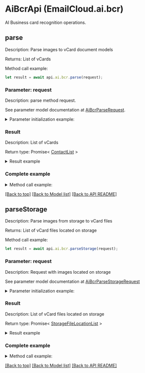 # AiBcrApi (EmailCloud.ai.bcr)

AI Business card recognition operations.

<a name="parse"></a>
## **parse**

Description: Parse images to vCard document models             

Returns: List of vCards

Method call example:
```typescript
let result = await api.ai.bcr.parse(request);
```

### Parameter: request

Description: parse method request.

See parameter model documentation at [AiBcrParseRequest](AiBcrParseRequest.md).

<details>
    <summary>Parameter initialization example:</summary>
    
```typescript
let request = Models.AiBcrParseRequest()
    .file(fs.readFileSync('/path/to/image.png'))
    .countries('us')
    .languages('en')
    .isSingle(true)
    .build();
```

</details>

### Result

Description: List of vCards

Return type: Promise< [ContactList](ContactList.md) >

<details>
    <summary>Result example</summary>

```typescript
let result = Models.contactList()
    .value([
        Models.contactDto()
            .attachments([
                Models.attachment()
                    .name('attachment.txt')
                    .base64Data('U29tZSBmaWxlIGNvbnRlbnQ=')
                    .build()])
            .displayName('Alex Thomas')
            .emailAddresses([
                Models.emailAddress()
                    .category(Models.enumWithCustomOfEmailAddressCategory()
                        .value('Custom')
                        .description('Partners')
                        .build())
                    .displayName('Alex Thomas Partners')
                    .preferred(true)
                    .address('email@aspose.com')
                    .build()])
            .gender('Male')
            .givenName('Alex')
            .phoneNumbers([
                Models.phoneNumber()
                    .category(Models.enumWithCustomOfPhoneNumberCategory()
                        .value('Office')
                        .build())
                    .number('+49 211 4247 21')
                    .preferred(true)
                    .build()])
            .profession('GENERAL DIRECTOR')
            .surname('Thomas')
            .urls([
                Models.url()
                    .category(Models.enumWithCustomOfUrlCategory()
                        .value('Work')
                        .build())
                    .preferred(true)
                    .href('www.aspose.com')
                    .build()])
            .build()])
    .build();
```

</details>


### Complete example

<details>
    <summary>Method call example:</summary>

```typescript
const api = new EmailCloud(app_key, app_sid);

// Prepare parameters:
let request = Models.AiBcrParseRequest()
    .file(fs.readFileSync('/path/to/image.png'))
    .countries('us')
    .languages('en')
    .isSingle(true)
    .build();

// Call method:
let result = await api.ai.bcr.parse(request);

// Result example:
result = Models.contactList()
    .value([
        Models.contactDto()
            .attachments([
                Models.attachment()
                    .name('attachment.txt')
                    .base64Data('U29tZSBmaWxlIGNvbnRlbnQ=')
                    .build()])
            .displayName('Alex Thomas')
            .emailAddresses([
                Models.emailAddress()
                    .category(Models.enumWithCustomOfEmailAddressCategory()
                        .value('Custom')
                        .description('Partners')
                        .build())
                    .displayName('Alex Thomas Partners')
                    .preferred(true)
                    .address('email@aspose.com')
                    .build()])
            .gender('Male')
            .givenName('Alex')
            .phoneNumbers([
                Models.phoneNumber()
                    .category(Models.enumWithCustomOfPhoneNumberCategory()
                        .value('Office')
                        .build())
                    .number('+49 211 4247 21')
                    .preferred(true)
                    .build()])
            .profession('GENERAL DIRECTOR')
            .surname('Thomas')
            .urls([
                Models.url()
                    .category(Models.enumWithCustomOfUrlCategory()
                        .value('Work')
                        .build())
                    .preferred(true)
                    .href('www.aspose.com')
                    .build()])
            .build()])
    .build();
```

</details>

[[Back to top]](#) [[Back to Model list]](Models.md) [[Back to API README]](README.md)

<a name="parseStorage"></a>
## **parseStorage**

Description: Parse images from storage to vCard files             

Returns: List of vCard files located on storage

Method call example:
```typescript
let result = await api.ai.bcr.parseStorage(request);
```

### Parameter: request

Description: Request with images located on storage

See parameter model documentation at [AiBcrParseStorageRequest](AiBcrParseStorageRequest.md)

<details>
    <summary>Parameter initialization example:</summary>
    
```typescript
let request = Models.aiBcrParseStorageRequest()
    .outFolder(Models.storageFolderLocation()
        .storage('First Storage')
        .folderPath('VCard/files/produced/by/parser/will/be/placed/here')
        .build())
    .images([
        Models.aiBcrImageStorageFile()
            .file(Models.storageFileLocation()
                .fileName('VCardScanImage.jpg')
                .storage('First Storage')
                .folderPath('image/location/on/storage')
                .build())
            .isSingle(true)
            .build()])
    .build();
```

</details>

### Result

Description: List of vCard files located on storage

Return type: Promise< [StorageFileLocationList](StorageFileLocationList.md) >

<details>
    <summary>Result example</summary>

```typescript
let result = Models.storageFileLocationList()
    .value([
        Models.storageFileLocation()
            .fileName('fileOnStorage.txt')
            .storage('First Storage')
            .folderPath('file/location/folder/on/storage')
            .build()])
    .build();
```

</details>


### Complete example

<details>
    <summary>Method call example:</summary>

```typescript
const api = new EmailCloud(app_key, app_sid);

// Prepare parameters:
let request = Models.aiBcrParseStorageRequest()
    .outFolder(Models.storageFolderLocation()
        .storage('First Storage')
        .folderPath('VCard/files/produced/by/parser/will/be/placed/here')
        .build())
    .images([
        Models.aiBcrImageStorageFile()
            .file(Models.storageFileLocation()
                .fileName('VCardScanImage.jpg')
                .storage('First Storage')
                .folderPath('image/location/on/storage')
                .build())
            .isSingle(true)
            .build()])
    .build();

// Call method:
let result = await api.ai.bcr.parseStorage(request);

// Result example:
result = Models.storageFileLocationList()
    .value([
        Models.storageFileLocation()
            .fileName('fileOnStorage.txt')
            .storage('First Storage')
            .folderPath('file/location/folder/on/storage')
            .build()])
    .build();
```

</details>

[[Back to top]](#) [[Back to Model list]](Models.md) [[Back to API README]](README.md)

